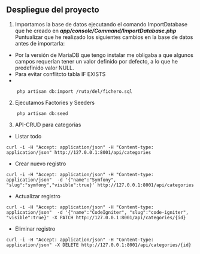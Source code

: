## Despliegue del proyecto

1. Importamos la base de datos ejecutando el comando ImportDatabase que he creado en ***app/console/Command/ImportDatabase.php***
Puntualizar que he realizado los siguientes cambios en la base de datos antes de importarla:
* Por la versión de MariaDB que tengo instalar me obligaba a que algunos campos requerían tener un valor definido por defecto, a lo que he predefinido valor NULL.
* Para evitar conflitcto tabla IF EXISTS
* 

```
	php artisan db:import /ruta/del/fichero.sql
```


2. Ejecutamos Factories y Seeders
```
    php artisan db:seed
```


3. API-CRUD para categorias

* Listar todo
```
curl -i -H "Accept: application/json" -H "Content-type: application/json" http://127.0.0.1:8001/api/categories
```

* Crear nuevo registro
```
curl -i -H "Accept: application/json" -H "Content-type: application/json"  -d '{"name":"Symfony", "slug":"symfony","visible":true}' http://127.0.0.1:8001/api/categories
```

* Actualizar registro

```
curl -i -H "Accept: application/json" -H "Content-type: application/json"  -d '{"name":"CodeIgniter", "slug":"code-igniter", "visible":true}' -X PATCH http://127.0.0.1:8001/api/categories/{id}
```

* Eliminar registro
```
curl -i -H "Accept: application/json" -H "Content-type: application/json" -X DELETE http://127.0.0.1:8001/api/categories/{id}
```